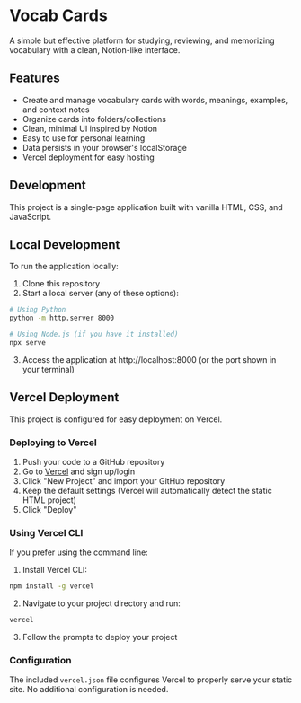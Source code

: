 # Vocab Cards

A simple but effective platform for studying, reviewing, and memorizing vocabulary with a clean, Notion-like interface.

## Features

- Create and manage vocabulary cards with words, meanings, examples, and context notes
- Organize cards into folders/collections
- Clean, minimal UI inspired by Notion
- Easy to use for personal learning
- Data persists in your browser's localStorage
- Vercel deployment for easy hosting

## Development

This project is a single-page application built with vanilla HTML, CSS, and JavaScript.

## Local Development

To run the application locally:

1. Clone this repository
2. Start a local server (any of these options):

```bash
# Using Python
python -m http.server 8000

# Using Node.js (if you have it installed)
npx serve
```

3. Access the application at http://localhost:8000 (or the port shown in your terminal)

## Vercel Deployment

This project is configured for easy deployment on Vercel.

### Deploying to Vercel

1. Push your code to a GitHub repository
2. Go to [Vercel](https://vercel.com) and sign up/login
3. Click "New Project" and import your GitHub repository
4. Keep the default settings (Vercel will automatically detect the static HTML project)
5. Click "Deploy"

### Using Vercel CLI

If you prefer using the command line:

1. Install Vercel CLI:

```bash
npm install -g vercel
```

2. Navigate to your project directory and run:

```bash
vercel
```

3. Follow the prompts to deploy your project

### Configuration

The included `vercel.json` file configures Vercel to properly serve your static site. No additional configuration is needed.
